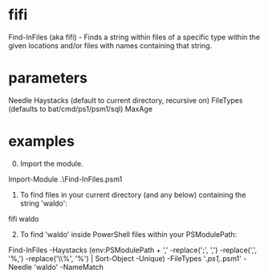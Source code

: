 # fifi
Find-InFiles (aka fifi) - Finds a string within files of a specific type within the given locations and/or files with names containing that string.

# parameters

Needle		<string to find>
Haystacks	<paths to check> (default to current directory, recursive on)
FileTypes	<types of files to search through> (defaults to bat/cmd/ps1/psm1/sql)
MaxAge		<maximum age in days>

# examples

0. Import the module.

Import-Module .\Find-InFiles.psm1

1. To find files in your current directory (and any below) containing the string 'waldo':

fifi waldo

2. To find 'waldo' inside PowerShell files within your PSModulePath:

Find-InFiles -Haystacks $($env:PSModulePath + ',' -replace(';', ',') -replace(',', '\%,') -replace('\\\\%', '\%') | Sort-Object -Unique) -FileTypes '*.ps1,*.psm1' -Needle 'waldo' -NameMatch
